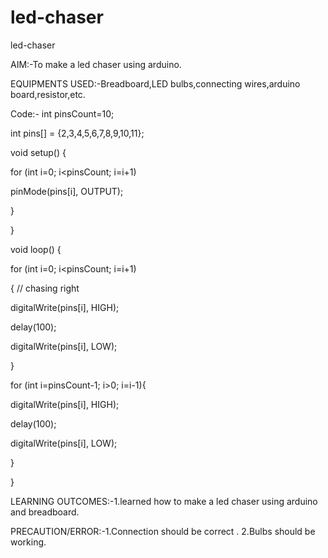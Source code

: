 # led-chaser

led-chaser

AIM:-To make a led chaser using arduino.

EQUIPMENTS USED:-Breadboard,LED bulbs,connecting wires,arduino board,resistor,etc.

Code:- int pinsCount=10;

int pins[] = {2,3,4,5,6,7,8,9,10,11};

void setup() {

for (int i=0; i<pinsCount; i=i+1)

pinMode(pins[i], OUTPUT);            

}

}

void loop() {

for (int i=0; i<pinsCount; i=i+1)

{ // chasing right

digitalWrite(pins[i], HIGH);         



delay(100);                         



digitalWrite(pins[i], LOW);          

}

for (int i=pinsCount-1; i>0; i=i-1){

digitalWrite(pins[i], HIGH);         



delay(100);                          


digitalWrite(pins[i], LOW);          

}

}

LEARNING OUTCOMES:-1.learned how to make a led chaser using arduino and breadboard.

PRECAUTION/ERROR:-1.Connection should be correct . 
2.Bulbs should be working.

